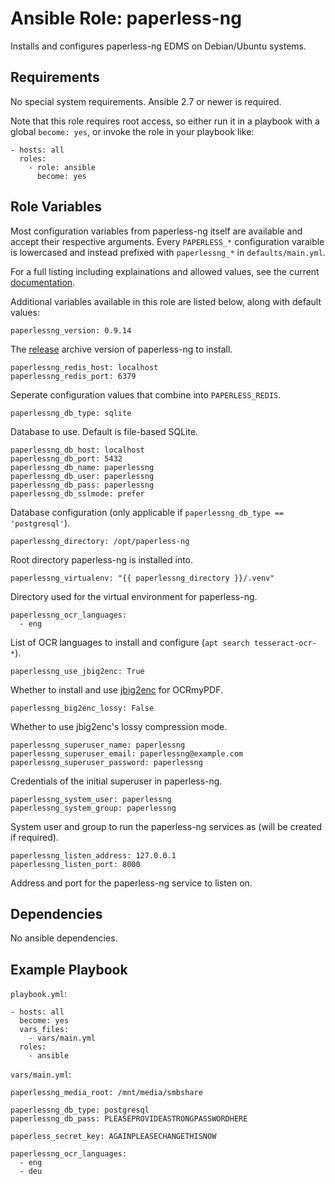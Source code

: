 Ansible Role: paperless-ng
==========================

Installs and configures paperless-ng EDMS on Debian/Ubuntu systems.

Requirements
------------

No special system requirements. Ansible 2.7 or newer is required.

Note that this role requires root access, so either run it in a playbook with a global `become: yes`, or invoke the role in your playbook like:

    - hosts: all
      roles:
        - role: ansible
          become: yes

Role Variables
--------------

Most configuration variables from paperless-ng itself are available and accept their respective arguments.
Every `PAPERLESS_*` configuration varaible is lowercased and instead prefixed with `paperlessng_*` in `defaults/main.yml`.

For a full listing including explainations and allowed values, see the current [documentation](https://paperless-ng.readthedocs.io/en/ng-0.9.14/configuration.html).

Additional variables available in this role are listed below, along with default values:

    paperlessng_version: 0.9.14

The [release](https://github.com/jonaswinkler/paperless-ng/releases) archive version of paperless-ng to install.

    paperlessng_redis_host: localhost
    paperlessng_redis_port: 6379

Seperate configuration values that combine into `PAPERLESS_REDIS`.

    paperlessng_db_type: sqlite

Database to use. Default is file-based SQLite.

    paperlessng_db_host: localhost
    paperlessng_db_port: 5432
    paperlessng_db_name: paperlessng
    paperlessng_db_user: paperlessng
    paperlessng_db_pass: paperlessng
    paperlessng_db_sslmode: prefer

Database configuration (only applicable if `paperlessng_db_type == 'postgresql'`).

    paperlessng_directory: /opt/paperless-ng

Root directory paperless-ng is installed into.

    paperlessng_virtualenv: "{{ paperlessng_directory }}/.venv"

Directory used for the virtual environment for paperless-ng.

    paperlessng_ocr_languages:
      - eng

List of OCR languages to install and configure (`apt search tesseract-ocr-*`).

    paperlessng_use_jbig2enc: True

Whether to install and use [jbig2enc](https://github.com/agl/jbig2enc) for OCRmyPDF.

    paperlessng_big2enc_lossy: False

Whether to use jbig2enc's lossy compression mode.

    paperlessng_superuser_name: paperlessng
    paperlessng_superuser_email: paperlessng@example.com
    paperlessng_superuser_password: paperlessng

Credentials of the initial superuser in paperless-ng.

    paperlessng_system_user: paperlessng
    paperlessng_system_group: paperlessng

System user and group to run the paperless-ng services as (will be created if required).

    paperlessng_listen_address: 127.0.0.1
    paperlessng_listen_port: 8000

Address and port for the paperless-ng service to listen on.

Dependencies
------------

No ansible dependencies.

Example Playbook
----------------
`playbook.yml`:

    - hosts: all
      become: yes
      vars_files:
        - vars/main.yml
      roles:
        - ansible

`vars/main.yml`:

    paperlessng_media_root: /mnt/media/smbshare

    paperlessng_db_type: postgresql
    paperlessng_db_pass: PLEASEPROVIDEASTRONGPASSWORDHERE

    paperless_secret_key: AGAINPLEASECHANGETHISNOW

    paperlessng_ocr_languages:
      - eng
      - deu
